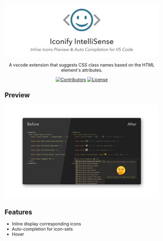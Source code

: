 <p align="center">
<a href="https://marketplace.visualstudio.com/items?itemName=hunghg255.iconify-preview">
<img src="https://github.com/hunghg255/iconify-preview/blob/main/screenshots/preface.png?raw=true" alt="logo" width='650'/>
</a>
</p>

<p align="center">
  A vscode extension that suggests CSS class names based on the HTML element's attributes.
</p>

<p align="center">
  <a href="https://github.com/hunghg255/iconify-preview/graphs/contributors" target="_blank" rel="noopener noreferrer"><img src="https://img.shields.io/badge/all_contributors-1-orange.svg" alt="Contributors" /></a>
  <a href="https://github.com/hunghg255/iconify-preview/blob/main/LICENSE" target="_blank" rel="noopener noreferrer"><img src="https://badgen.net/github/license/hunghg255/agile-css-suggestion" alt="License" /></a>
</p>


## Preview

<p align='center'>
  <img src="https://github.com/hunghg255/iconify-preview/blob/main/screenshots/preview-1.png?raw=true" alt='preview'>
</p>


## Features

- Inline display corresponding icons
- Auto-completion for icon-sets
- Hover
